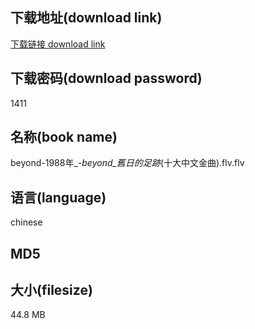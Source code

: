 ## 下载地址(download link)
[下载链接 download link](https://voluble-croquembouche-d321dc.netlify.app/?s=beyond-1988%E5%B9%B4_-_beyond_%E8%88%8A%E6%97%A5%E7%9A%84%E8%B6%B3%E8%B7%A1_%28%E5%8D%81%E5%A4%A7%E4%B8%AD%E6%96%87%E9%87%91%E6%9B%B2%29.flv)

## 下载密码(download password)
1411

## 名称(book name)
beyond-1988年_-_beyond_舊日的足跡_(十大中文金曲).flv.flv

## 语言(language)
chinese

## MD5


## 大小(filesize)
44.8 MB
